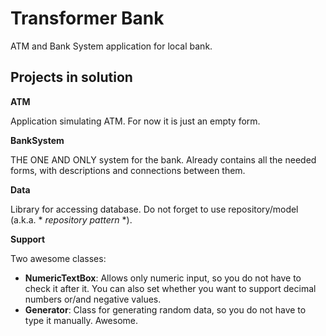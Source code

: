 # Transformer Bank
ATM and Bank System application for local bank.


## Projects in solution
**ATM**

Application simulating ATM. For now it is just an empty form.

**BankSystem**

THE ONE AND ONLY system for the bank. Already contains all the needed forms, with descriptions and connections between them.

**Data**

Library for accessing database. Do not forget to use repository/model (a.k.a. * *repository pattern* *).

**Support**

Two awesome classes:
- **NumericTextBox**: Allows only numeric input, so you do not have to check it after it. You can also set whether you want to support decimal numbers or/and negative values.
- **Generator**: Class for generating random data, so you do not have to type it manually. Awesome.
